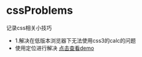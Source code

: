 # cssProblems

记录css相关小技巧

* 1.解决在低版本浏览器下无法使用css3的calc的问题
 * 使用定位进行解决 [点击查看demo](http://www.xlelou.cn/cssP/1/index.html)